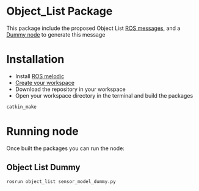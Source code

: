 # Object_List Package

This package include the proposed Object List [ROS messages](https://github.com/MaikolDrechsler/Object_List/tree/master/src/object_list/msg), and a [Dummy node](https://github.com/MaikolDrechsler/Object_List/tree/master/src/object_list/scripts) to generate this message

# Installation

- Install [ROS melodic](http://wiki.ros.org/melodic/Installation/Ubuntu)
- [Create your workspace](http://wiki.ros.org/catkin/Tutorials/create_a_workspace)
- Download the repository in your workspace
- Open your workspace directory in the terminal and build the packages 

```bash
catkin_make
```

# Running node

Once built the packages you can run the node: 

## Object List Dummy

```bash
rosrun object_list sensor_model_dummy.py
```
